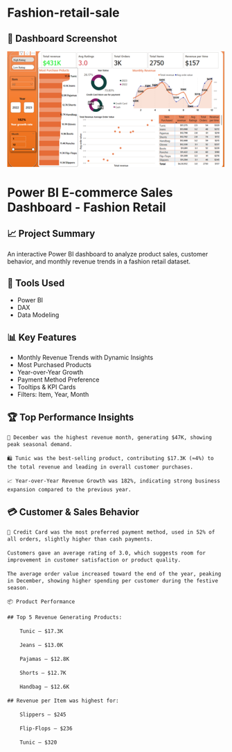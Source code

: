 # Fashion-retail-sale

## 📸 Dashboard Screenshot
![Dashboard](https://github.com/saurav190101/Fashion-retail-sale/blob/main/Screenshot%202025-06-07%20161531.png)

# Power BI E-commerce Sales Dashboard - Fashion Retail

## 📈 Project Summary
An interactive Power BI dashboard to analyze product sales, customer behavior, and monthly revenue trends in a fashion retail dataset.

## 🔧 Tools Used
- Power BI
- DAX
- Data Modeling

## 📊 Key Features
- Monthly Revenue Trends with Dynamic Insights
- Most Purchased Products
- Year-over-Year Growth
- Payment Method Preference
- Tooltips & KPI Cards
- Filters: Item, Year, Month



## 🏆 Top Performance Insights

    📅 December was the highest revenue month, generating $47K, showing peak seasonal demand.

    🛍️ Tunic was the best-selling product, contributing $17.3K (≈4%) to the total revenue and leading in overall customer purchases.

    📈 Year-over-Year Revenue Growth was 182%, indicating strong business expansion compared to the previous year.
    

   ## 💳 Customer & Sales Behavior

    🧾 Credit Card was the most preferred payment method, used in 52% of all orders, slightly higher than cash payments.

    Customers gave an average rating of 3.0, which suggests room for improvement in customer satisfaction or product quality.

    The average order value increased toward the end of the year, peaking in December, showing higher spending per customer during the festive season.

    📦 Product Performance

    ## Top 5 Revenue Generating Products:

        Tunic – $17.3K

        Jeans – $13.0K

        Pajamas – $12.8K

        Shorts – $12.7K

        Handbag – $12.6K

    ## Revenue per Item was highest for:

        Slippers – $245

        Flip-Flops – $236

        Tunic – $320
